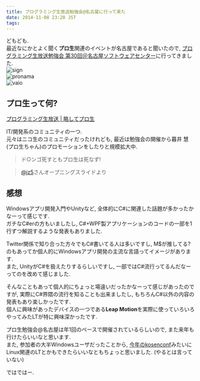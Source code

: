 ```yaml
---
title: プログラミング生放送勉強会@名古屋に行って来た
date: 2014-11-08 23:28 JST
tags:
---
```


どもども.  
最近なにかとよく聞く**プロ生**関連のイベントが名古屋であると聞いたので, [プログラミング生放送勉強会 第30回＠名古屋ソフトウェアセンター](http://pronama.azurewebsites.net/2014/10/11/pronama-30/)に行ってきました.  
![sign](https://lh3.googleusercontent.com/-6icJF65VdKo/VF4bxBp0DQI/AAAAAAAADnQ/I45qh-K7mmo/s640/IMG_2558.JPG)  
![pronama](https://lh5.googleusercontent.com/-N6BI-YqfVHk/VF4b-jP4SlI/AAAAAAAADng/8CzNXESGQak/s640/IMG_2562.JPG)  
![vaio](https://lh4.googleusercontent.com/-OTnNZgStOuw/VF4b47eSW8I/AAAAAAAADnY/1JtJ-GRPEmE/s640/IMG_2560.JPG)

## プロ生って何?

[プログラミング生放送 | 略してプロ生](http://pronama.azurewebsites.net/)

IT/開発系のコミュニティの一つ.  
元々はニコ生のコミュニティだったけれども, 最近は勉強会の開催から暮井 慧(プロ生ちゃん)のプロモーションをしたりと規模拡大中.

> ド○ンゴ死すともプロ生は死なず!

> [@jz5](https://twitter.com/jz5)さんオープニングスライドより

## 感想

Windowsアプリ開発入門やUnityなど, 全体的にC#に関連した話題が多かったかなーって感じです.  
ガチなC#erの方もいましたし, C#+WPF製アプリケーションのコードの一部を1行ずつ解説するような発表もありました.

Twitter関係で知り合った方々でもC#書いてる人は多いですし, M$が推してる?のもあってか個人的にWindowsアプリ開発の主流な言語ってイメージがあります.  
また, UnityがC#を扱えたりするらしいですし, 一部ではC#流行ってるんだなーってのを改めて感じました.

そんなこともあって個人的にちょっと場違いだったかなーって感じがあったのですが, 実際にC#界隈の流行を知ることも出来ましたし, もちろんC#以外の内容の発表もあり楽しかったです.  
個人に興味があったデバイスの一つである**Leap Motion**を実際に使っていろいろやってみたLTが特に興味深かったです.

プロ生勉強会@名古屋は年1回のペースで開催されているらしいので, また来年も行けたらいいなと思います.  
また, 参加者の大半Windowsユーザだったことから, [今年のkosenconf](http://myon.info/slides/2014_08_23_kosenconf-085nagoya2/)みたいにLinux関連のLTとかもできたらいいなともちょっと思いました. (やるとは言っていない)

ではではー.

